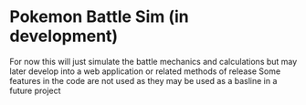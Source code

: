 # Pokemon Battle Sim (in development)
For now this will just simulate the battle mechanics and calculations but may later develop into a web application or related methods of release
Some features in the code are not used as they may be used as a basline in a future project
